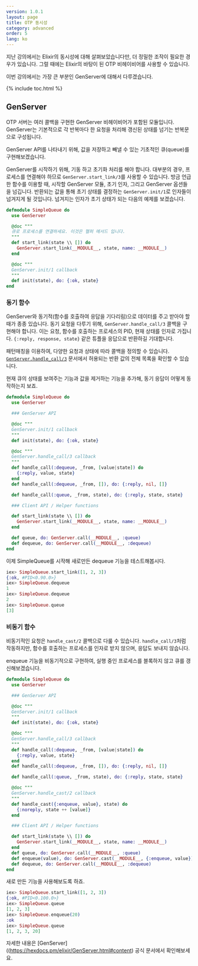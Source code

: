 ```yaml
---
version: 1.0.1
layout: page
title: OTP 동시성
category: advanced
order: 5
lang: ko
---
```


지난 강의에서는 Elixir의 동시성에 대해 살펴보았습니다만, 더 정밀한 조작이 필요한 경우가 있습니다. 그럴 때에는 Elixir의 바탕이 된 OTP 비헤이비어를 사용할 수 있습니다.

이번 강의에서는 가장 큰 부분인 GenServer에 대해서 다루겠습니다.

{% include toc.html %}

## GenServer

OTP 서버는 여러 콜백을 구현한 GenServer 비헤이비어가 포함된 모듈입니다. GenServer는 기본적으로 각 반복마다 한 요청을 처리해 갱신된 상태를 넘기는 반복문으로 구성됩니다.

GenServer API를 나타내기 위해, 값을 저장하고 빼낼 수 있는 기초적인 큐(queue)를 구현해보겠습니다.

GenServer를 시작하기 위해, 기동 하고 초기화 처리를 해야 합니다. 대부분의 경우, 프로세스를 연결해야 하므로 `GenServer.start_link/3`를 사용할 수 있습니다. 방금 언급한 함수를 이용할 때, 시작할 GenServer 모듈, 초기 인자, 그리고 GenServer 옵션들을 넘깁니다. 반환되는 값을 통해 초기 상태를 결정하는 `GenServer.init/1`로 인자들이 넘겨지게 될 것입니다. 넘겨지는 인자가 초기 상태가 되는 다음의 예제를 보겠습니다.

```elixir
defmodule SimpleQueue do
  use GenServer

  @doc """
  큐로 프로세스를 연결하세요. 이것은 헬퍼 메서드 입니다.
  """
  def start_link(state \\ []) do
    GenServer.start_link(__MODULE__, state, name: __MODULE__)
  end

  @doc """
  GenServer.init/1 callback
  """
  def init(state), do: {:ok, state}
end
```

### 동기 함수

GenServer와 동기적(함수를 호출하여 응답을 기다리림)으로 데이터를 주고 받아야 할 때가 종종 있습니다. 동기 요청을 다루기 위해, `GenServer.handle_call/3` 콜백을 구현해야 합니다. 이는 요청, 함수를 호출하는 프로세스의 PID, 현재 상태를 인자로 가집니다. `{:reply, response, state}` 같은 튜플을 응답으로 반환하길 기대합니다.

패턴매칭을 이용하여, 다양한 요청과 상태에 따라 콜백을 정의할 수 있습니다. [`GenServer.handle_call/3`](https://hexdocs.pm/elixir/GenServer.html#c:handle_call/3) 문서에서 허용되는 반환 값의 전체 목록을 확인할 수 있습니다.

현재 큐의 상태를 보여주는 기능과 값을 제거하는 기능을 추가해, 동기 응답이 어떻게 동작하는지 보죠.

```elixir
defmodule SimpleQueue do
  use GenServer

  ### GenServer API

  @doc """
  GenServer.init/1 callback
  """
  def init(state), do: {:ok, state}

  @doc """
  GenServer.handle_call/3 callback
  """
  def handle_call(:dequeue, _from, [value|state]) do
    {:reply, value, state}
  end
  def handle_call(:dequeue, _from, []), do: {:reply, nil, []}

  def handle_call(:queue, _from, state), do: {:reply, state, state}

  ### Client API / Helper functions

  def start_link(state \\ []) do
    GenServer.start_link(__MODULE__, state, name: __MODULE__)
  end

  def queue, do: GenServer.call(__MODULE__, :queue)
  def dequeue, do: GenServer.call(__MODULE__, :dequeue)
end
```

이제 SimpleQueue를 시작해 새로만든 dequeue 기능을 테스트해봅시다.

```elixir
iex> SimpleQueue.start_link([1, 2, 3])
{:ok, #PID<0.90.0>}
iex> SimpleQueue.dequeue
1
iex> SimpleQueue.dequeue
2
iex> SimpleQueue.queue
[3]
```

### 비동기 함수

비동기적인 요청은 `handle_cast/2` 콜백으로 다룰 수 있습니다. `handle_call/3`처럼 작동하지만, 함수를 호출하는 프로세스를 인자로 받지 않으며, 응답도 보내지 않습니다.

enqueue 기능을 비동기적으로 구현하여, 실행 중인 프로세스를 블록하지 않고 큐를 갱신해보겠습니다.

```elixir
defmodule SimpleQueue do
  use GenServer

  ### GenServer API

  @doc """
  GenServer.init/1 callback
  """
  def init(state), do: {:ok, state}

  @doc """
  GenServer.handle_call/3 callback
  """
  def handle_call(:dequeue, _from, [value|state]) do
    {:reply, value, state}
  end
  def handle_call(:dequeue, _from, []), do: {:reply, nil, []}

  def handle_call(:queue, _from, state), do: {:reply, state, state}

  @doc """
  GenServer.handle_cast/2 callback
  """
  def handle_cast({:enqueue, value}, state) do
    {:noreply, state ++ [value]}
  end

  ### Client API / Helper functions

  def start_link(state \\ []) do
    GenServer.start_link(__MODULE__, state, name: __MODULE__)
  end
  def queue, do: GenServer.call(__MODULE__, :queue)
  def enqueue(value), do: GenServer.cast(__MODULE__, {:enqueue, value})
  def dequeue, do: GenServer.call(__MODULE__, :dequeue)
end
```

새로 만든 기능을 사용해보도록 하죠.

```elixir
iex> SimpleQueue.start_link([1, 2, 3])
{:ok, #PID<0.100.0>}
iex> SimpleQueue.queue
[1, 2, 3]
iex> SimpleQueue.enqueue(20)
:ok
iex> SimpleQueue.queue
[1, 2, 3, 20]
```

자세한 내용은 [GenServer]((https://hexdocs.pm/elixir/GenServer.html#content) 공식 문서에서 확인해보세요.
